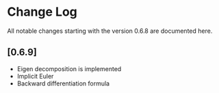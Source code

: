 # Change Log
All notable changes starting with the version 0.6.8 are documented here.


## [0.6.9]
- Eigen decomposition is implemented
- Implicit Euler
- Backward differentiation formula
